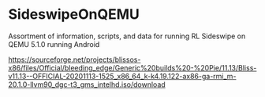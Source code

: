 # SideswipeOnQEMU
Assortment of information, scripts, and data for running RL Sideswipe on QEMU 5.1.0 running Android

https://sourceforge.net/projects/blissos-x86/files/Official/bleeding_edge/Generic%20builds%20-%20Pie/11.13/Bliss-v11.13--OFFICIAL-20201113-1525_x86_64_k-k4.19.122-ax86-ga-rmi_m-20.1.0-llvm90_dgc-t3_gms_intelhd.iso/download
